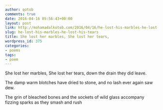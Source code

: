 ```yaml
---
author: qotob
comments: true
date: 2016-04-16 05:56:43+00:00
layout: post
link: http://mohamadalkotob.com/2016/04/16/he-lost-his-marbles-he-lost-his-tears/
slug: he-lost-his-marbles-he-lost-his-tears
title: She lost her marbles, She lost her tears,
wordpress_id: 375
categories:
- poems
tags:
- poem
---
```


She lost her marbles,
She lost her tears,
down the drain
they did leave.

The damp warm blotches
have dried to stone,
and no lash ever
again saw dew.

The grin of bleached bones
and the sockets of wild glass
accompany fizzing sparks
as they smash and rush
